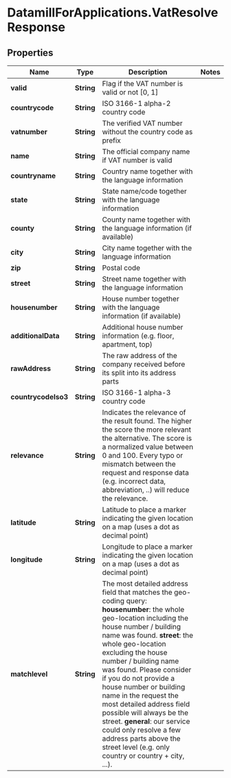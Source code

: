 # DatamillForApplications.VatResolveResponse

## Properties
Name | Type | Description | Notes
------------ | ------------- | ------------- | -------------
**valid** | **String** | Flag if the VAT number is valid or not [0, 1] | 
**countrycode** | **String** | ISO 3166-1 alpha-2 country code | 
**vatnumber** | **String** | The verified VAT number without the country code as prefix | 
**name** | **String** | The official company name if VAT number is valid | 
**countryname** | **String** | Country name together with the language information | 
**state** | **String** | State name/code together with the language information | 
**county** | **String** | County name together with the language information (if available) | 
**city** | **String** | City name together with the language information | 
**zip** | **String** | Postal code | 
**street** | **String** | Street name together with the language information | 
**housenumber** | **String** | House number together with the language information (if available) | 
**additionalData** | **String** | Additional house number information (e.g. floor, apartment, top) | 
**rawAddress** | **String** | The raw address of the company received before its split into its address parts | 
**countrycodeIso3** | **String** | ISO 3166-1 alpha-3 country code | 
**relevance** | **String** | Indicates the relevance of the result found. The higher the score the more relevant the alternative. The score is a normalized value between 0 and 100. Every typo or mismatch between the request and response data (e.g. incorrect data, abbreviation, ..) will reduce the relevance.  | 
**latitude** | **String** | Latitude to place a marker indicating the given location on a map (uses a dot as decimal point) | 
**longitude** | **String** | Longitude to place a marker indicating the given location on a map (uses a dot as decimal point) | 
**matchlevel** | **String** | The most detailed address field that matches the geo-coding query: **housenumber**: the whole geo-location including the house number / building name was found. **street**: the whole geo-location excluding the house number / building name was found. Please consider if you do not provide a house number or building name in the request the most detailed address field possible will always be the street. **general**: our service could only resolve a few address parts above the street level (e.g. only country or country + city, ...).  | 


